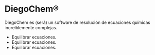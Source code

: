 # DiegoChem®
DiegoChem es (será) un software de resolución de ecuaciones químicas increíblemente complejas.
* Equilibrar ecuaciones.
* Equilibrar ecuaciones.
* Equilibrar ecuaciones.
  
